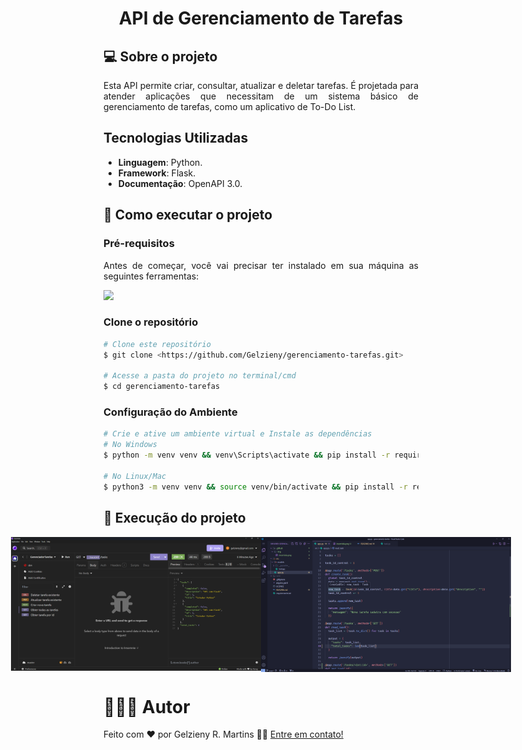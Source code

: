 <strong><h1 align="center"> API de Gerenciamento de Tarefas </h1></strong>

## 💻 Sobre o projeto

<p align="justify">
Esta API permite criar, consultar, atualizar e deletar tarefas. É projetada para atender aplicações que necessitam de um sistema básico de gerenciamento de tarefas, como um aplicativo de To-Do List.
</p>

## Tecnologias Utilizadas

- **Linguagem**: Python.
- **Framework**: Flask.
- **Documentação**: OpenAPI 3.0.

## 🚀 Como executar o projeto

### Pré-requisitos

<p align="justify">Antes de começar, você vai precisar ter instalado em sua máquina as seguintes ferramentas:</p>

<a href="https://skillicons.dev">
  <img src="https://skillicons.dev/icons?i=git,vscode,python,postman" />
</a>

### Clone o repositório

````bash
# Clone este repositório
$ git clone <https://github.com/Gelzieny/gerenciamento-tarefas.git>

# Acesse a pasta do projeto no terminal/cmd
$ cd gerenciamento-tarefas
````

### Configuração do Ambiente

````bash
# Crie e ative um ambiente virtual e Instale as dependências
# No Windows
$ python -m venv venv && venv\Scripts\activate && pip install -r requirements.txt

# No Linux/Mac 
$ python3 -m venv venv && source venv/bin/activate && pip install -r requirements.txt
````

## 🎨 Execução do projeto

<p align="center" style="display: flex; align-items: flex-start; justify-content: center;">
  <img src="./.github/img/insominia.png" width="400px" alt="Tela do insominia listando todas as tarefas" />

  <img src="./.github/img/vscode.png" width="400px" alt="tela do vscode com a função de cadastrar e listar todas as tarefas" />
</p>

# 🧑🏻‍💻 Autor

Feito com ❤️ por Gelzieny R. Martins 👋🏽 [Entre em contato!](https://www.linkedin.com/in/gelzieny-r-martins-180551106/)
